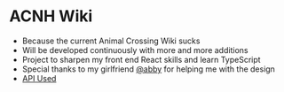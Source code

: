# ACNH Wiki

- Because the current Animal Crossing Wiki sucks
- Will be developed continuously with more and more additions
- Project to sharpen my front end React skills and learn TypeScript
- Special thanks to my girlfriend [@abby](https://www.instagram.com/abbybabyy._/?hl=en) for helping me with the design
- [API Used](http://acnhapi.com)
